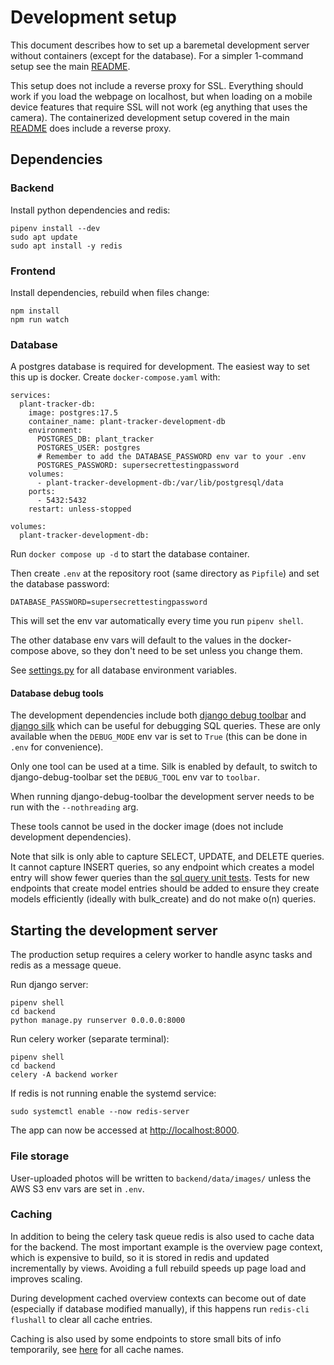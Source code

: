 # Development setup

This document describes how to set up a baremetal development server without containers (except for the database). For a simpler 1-command setup see the main [README](../README.md).

This setup does not include a reverse proxy for SSL. Everything should work if you load the webpage on localhost, but when loading on a mobile device features that require SSL will not work (eg anything that uses the camera). The containerized development setup covered in the main [README](../README.md) does include a reverse proxy.

## Dependencies

### Backend

Install python dependencies and redis:
```
pipenv install --dev
sudo apt update
sudo apt install -y redis
```

### Frontend

Install dependencies, rebuild when files change:
```
npm install
npm run watch
```

### Database

A postgres database is required for development. The easiest way to set this up is docker. Create `docker-compose.yaml` with:
```
services:
  plant-tracker-db:
    image: postgres:17.5
    container_name: plant-tracker-development-db
    environment:
      POSTGRES_DB: plant_tracker
      POSTGRES_USER: postgres
      # Remember to add the DATABASE_PASSWORD env var to your .env
      POSTGRES_PASSWORD: supersecrettestingpassword
    volumes:
      - plant-tracker-development-db:/var/lib/postgresql/data
    ports:
      - 5432:5432
    restart: unless-stopped

volumes:
  plant-tracker-development-db:
```

Run `docker compose up -d` to start the database container.

Then create `.env` at the repository root (same directory as `Pipfile`) and set the database password:
```
DATABASE_PASSWORD=supersecrettestingpassword
```

This will set the env var automatically every time you run `pipenv shell`.

The other database env vars will default to the values in the docker-compose above, so they don't need to be set unless you change them.

See [settings.py](backend/backend/settings.py) for all database environment variables.

#### Database debug tools

The development dependencies include both [django debug toolbar](https://django-debug-toolbar.readthedocs.io/en/latest/index.html) and [django silk](https://github.com/jazzband/django-silk) which can be useful for debugging SQL queries. These are only available when the `DEBUG_MODE` env var is set to `True` (this can be done in `.env` for convenience).

Only one tool can be used at a time. Silk is enabled by default, to switch to django-debug-toolbar set the `DEBUG_TOOL` env var to `toolbar`.

When running django-debug-toolbar the development server needs to be run with the `--nothreading` arg.

These tools cannot be used in the docker image (does not include development dependencies).

Note that silk is only able to capture SELECT, UPDATE, and DELETE queries. It cannot capture INSERT queries, so any endpoint which creates a model entry will show fewer queries than the [sql query unit tests](backend/plant_tracker/test_sql_queries.py). Tests for new endpoints that create model entries should be added to ensure they create models efficiently (ideally with bulk_create) and do not make o(n) queries.

## Starting the development server

The production setup requires a celery worker to handle async tasks and redis as a message queue.

Run django server:
```
pipenv shell
cd backend
python manage.py runserver 0.0.0.0:8000
```

Run celery worker (separate terminal):
```
pipenv shell
cd backend
celery -A backend worker
```

If redis is not running enable the systemd service:
```
sudo systemctl enable --now redis-server
```

The app can now be accessed at [http://localhost:8000](http://localhost:8000).

### File storage

User-uploaded photos will be written to `backend/data/images/` unless the AWS S3 env vars are set in `.env`.

### Caching

In addition to being the celery task queue redis is also used to cache data for the backend. The most important example is the overview page context, which is expensive to build, so it is stored in redis and updated incrementally by views. Avoiding a full rebuild speeds up page load and improves scaling.

During development cached overview contexts can become out of date (especially if database modified manually), if this happens run `redis-cli flushall` to clear all cache entries.

Caching is also used by some endpoints to store small bits of info temporarily, see [here](docs/cache_documentation.md) for all cache names.
